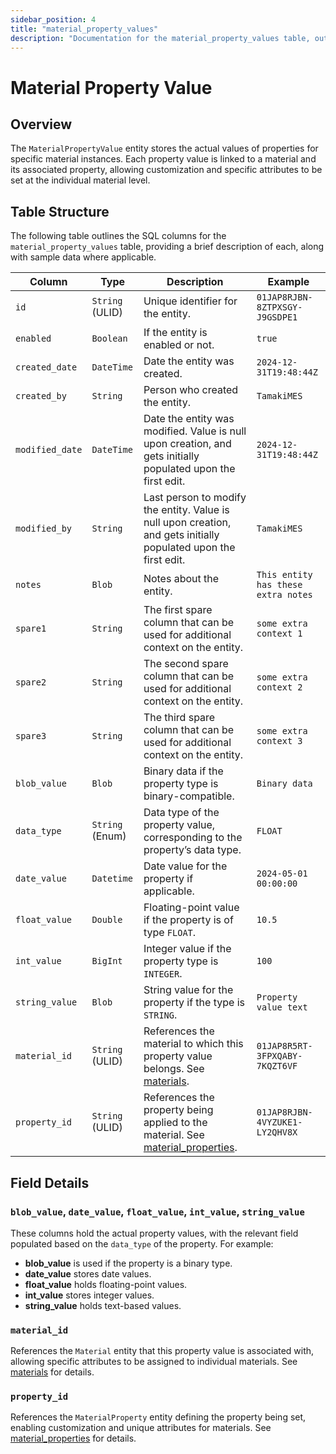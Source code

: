 ```yaml
---
sidebar_position: 4
title: "material_property_values"
description: "Documentation for the material_property_values table, outlining its columns and structure."
---
```


# Material Property Value

## Overview

The `MaterialPropertyValue` entity stores the actual values of properties for specific material instances. Each property
value is linked to a material and its associated property, allowing customization and specific attributes to be set at
the individual material level.

## Table Structure

The following table outlines the SQL columns for the `material_property_values` table, providing a brief description of
each, along with sample data where applicable.

| Column          | Type            | Description                                                                                                            | Example                             |
|-----------------|-----------------|------------------------------------------------------------------------------------------------------------------------|-------------------------------------|
| `id`            | `String` (ULID) | Unique identifier for the entity.                                                                                      | `01JAP8RJBN-8ZTPXSGY-J9GSDPE1`      |
| `enabled`       | `Boolean`       | If the entity is enabled or not.                                                                                       | `true`                              |
| `created_date`  | `DateTime`      | Date the entity was created.                                                                                           | `2024-12-31T19:48:44Z`              |
| `created_by`    | `String`        | Person who created the entity.                                                                                         | `TamakiMES`                         |
| `modified_date` | `DateTime`      | Date the entity was modified. Value is null upon creation, and gets initially populated upon the first edit.           | `2024-12-31T19:48:44Z`              |
| `modified_by`   | `String`        | Last person to modify the entity. Value is null upon creation, and gets initially populated upon the first edit.       | `TamakiMES`                         |
| `notes`         | `Blob`          | Notes about the entity.                                                                                                | `This entity has these extra notes` |
| `spare1`        | `String`        | The first spare column that can be used for additional context on the entity.                                          | `some extra context 1`              |
| `spare2`        | `String`        | The second spare column that can be used for additional context on the entity.                                         | `some extra context 2`              |
| `spare3`        | `String`        | The third spare column that can be used for additional context on the entity.                                          | `some extra context 3`              |
| `blob_value`    | `Blob`          | Binary data if the property type is binary-compatible.                                                                 | `Binary data`                       |
| `data_type`     | `String` (Enum) | Data type of the property value, corresponding to the property’s data type.                                            | `FLOAT`                             |
| `date_value`    | `Datetime`      | Date value for the property if applicable.                                                                             | `2024-05-01 00:00:00`               |
| `float_value`   | `Double`        | Floating-point value if the property is of type `FLOAT`.                                                               | `10.5`                              |
| `int_value`     | `BigInt`        | Integer value if the property type is `INTEGER`.                                                                       | `100`                               |
| `string_value`  | `Blob`          | String value for the property if the type is `STRING`.                                                                 | `Property value text`               |
| `material_id`   | `String` (ULID) | References the material to which this property value belongs. See [materials](../material-model/material).             | `01JAP8R5RT-3FPXQABY-7KQZT6VF`      |
| `property_id`   | `String` (ULID) | References the property being applied to the material. See [material_properties](../material-model/material-property). | `01JAP8RJBN-4VYZUKE1-LY2QHV8X`      |

## Field Details

### `blob_value`, `date_value`, `float_value`, `int_value`, `string_value`

These columns hold the actual property values, with the relevant field populated based on the `data_type` of the
property. For example:

- **blob_value** is used if the property is a binary type.
- **date_value** stores date values.
- **float_value** holds floating-point values.
- **int_value** stores integer values.
- **string_value** holds text-based values.

### `material_id`

References the `Material` entity that this property value is associated with, allowing specific attributes to be
assigned to individual materials.
See [materials](../material-model/material) for details.

### `property_id`

References the `MaterialProperty` entity defining the property being set, enabling customization and unique attributes
for materials.
See [material_properties](../material-model/material-property) for details.
